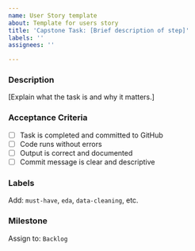 ```yaml
---
name: User Story template
about: Template for users story
title: 'Capstone Task: [Brief description of step]'
labels: ''
assignees: ''

---
```


### Description  
[Explain what the task is and why it matters.]

### Acceptance Criteria  
- [ ] Task is completed and committed to GitHub  
- [ ] Code runs without errors  
- [ ] Output is correct and documented  
- [ ] Commit message is clear and descriptive  

### Labels  
Add: `must-have`, `eda`, `data-cleaning`, etc.

### Milestone  
Assign to: `Backlog`

